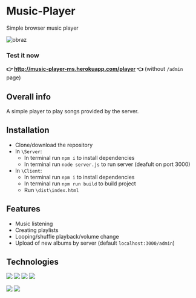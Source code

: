 # Music-Player
Simple browser music player

![obraz](https://user-images.githubusercontent.com/49323088/171880972-67ea68cd-4e81-4db1-81da-c1add49d2dfc.png)

### Test it now 
**👉 http://music-player-ms.herokuapp.com/player 👈** (without `/admin` page)

##  Overall info

A simple player to play songs provided by the server.


## Installation

 - Clone/download the repository
 - In `\Server`:
    - In terminal run `npm i` to install dependencies
    - In terminal run `node server.js` to run server (deafult on port 3000)
 - In `\Client`:
    - In terminal run `npm i` to install dependencies
    - In terminal run `npm run build` to build project
    - Run `\dist\index.html`
    

## Features

- Music listening
- Creating playlists
- Looping/shuffle playback/volume change
- Upload of new albums by server (default `localhost:3000/admin`)


## Technologies

<p>
 <img src="https://img.shields.io/badge/Vue.js-4FC08D?logo=Vue.js&logoColor=white&style=for-the-badge" /> 
 <img src="https://img.shields.io/badge/JavaScript-F7DF1E?logo=JavaScript&logoColor=black&style=for-the-badge" /> 
 <img src="https://img.shields.io/badge/HTML5-E34F26?logo=HTML5&logoColor=white&style=for-the-badge" /> 
 <img src="https://img.shields.io/badge/CSS3-1572B6?logo=CSS3&logoColor=white&style=for-the-badge" /> 
</p>
<p>
 <img src="https://img.shields.io/badge/Node.js-339933?logo=Node.js&logoColor=white&style=for-the-badge" /> 
 <img src="https://img.shields.io/badge/NeDB-4479A1?style=for-the-badge" />
</p>

